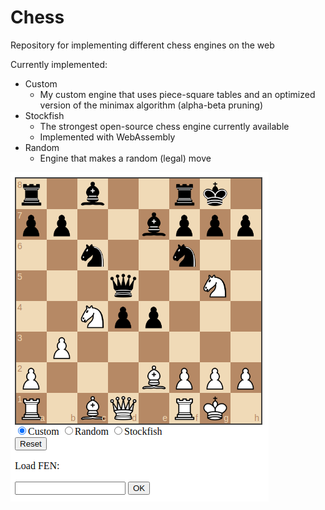 # Chess
Repository for implementing different chess engines on the web

Currently implemented:
- Custom
    - My custom engine that uses piece-square tables and an optimized version of the minimax algorithm (alpha-beta pruning)
- Stockfish
    - The strongest open-source chess engine currently available
    - Implemented with WebAssembly
- Random
    - Engine that makes a random (legal) move

![](image.png)